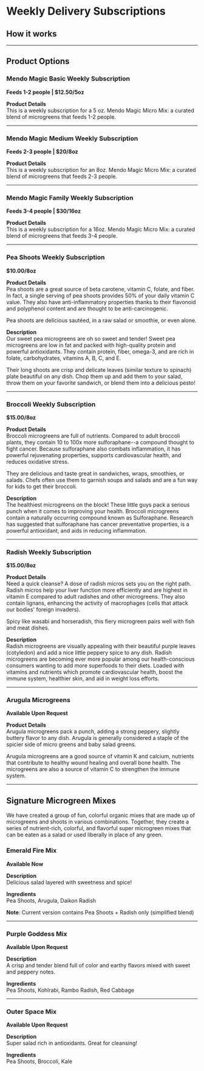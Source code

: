 # Weekly Delivery Subscriptions

## How it works

---

## Product Options

### Mendo Magic Basic Weekly Subscription
**Feeds 1-2 people | $12.50/5oz**

**Product Details**  
This is a weekly subscription for a 5 oz. Mendo Magic Micro Mix: a curated blend of microgreens that feeds 1-2 people.

---

### Mendo Magic Medium Weekly Subscription
**Feeds 2-3 people | $20/8oz**

**Product Details**  
This is a weekly subscription for an 8oz. Mendo Magic Micro Mix: a curated blend of microgreens that feeds 2-3 people.

---

### Mendo Magic Family Weekly Subscription
**Feeds 3-4 people | $30/16oz**

**Product Details**  
This is a weekly subscription for a 16oz. Mendo Magic Micro Mix: a curated blend of microgreens that feeds 3-4 people.

---

### Pea Shoots Weekly Subscription
**$10.00/8oz**

**Product Details**  
Pea shoots are a great source of beta carotene, vitamin C, folate, and fiber. In fact, a single serving of pea shoots provides 50% of your daily vitamin C value. They also have anti-inflammatory properties thanks to their flavonoid and polyphenol content and are thought to be anti-carcinogenic.

Pea shoots are delicious sautéed, in a raw salad or smoothie, or even alone.

**Description**  
Our sweet pea microgreens are oh so sweet and tender! Sweet pea microgreens are low in fat and packed with high-quality protein and powerful antioxidants. They contain protein, fiber, omega-3, and are rich in folate, carbohydrates, vitamins A, B, C, and E.

Their long shoots are crisp and delicate leaves (similar texture to spinach) plate beautiful on any dish. Chop them up and add them to your salad, throw them on your favorite sandwich, or blend them into a delicious pesto!

---

### Broccoli Weekly Subscription
**$15.00/8oz**

**Product Details**  
Broccoli microgreens are full of nutrients. Compared to adult broccoli plants, they contain 10 to 100x more sulforaphane--a compound thought to fight cancer. Because sulforaphane also combats inflammation, it has powerful rejuvenating properties, supports cardiovascular health, and reduces oxidative stress.

They are delicious and taste great in sandwiches, wraps, smoothies, or salads. Chefs often use them to garnish soups and salads and are a fun way for kids to get their broccoli.

**Description**  
The healthiest microgreens on the block! These little guys pack a serious punch when it comes to improving your health. Broccoli microgreens contain a naturally occurring compound known as Sulforaphane. Research has suggested that sulforaphane has cancer preventative properties, is a powerful antioxidant, and aids in reducing inflammation.

---

### Radish Weekly Subscription
**$15.00/8oz**

**Product Details**  
Need a quick cleanse? A dose of radish micros sets you on the right path. Radish micros help your liver function more efficiently and are highest in vitamin E compared to adult radishes and other microgreens. They also contain lignans, enhancing the activity of macrophages (cells that attack our bodies' foreign invaders).

Spicy like wasabi and horseradish, this fiery microgreen pairs well with fish and meat dishes.

**Description**  
Radish microgreens are visually appealing with their beautiful purple leaves (cotyledon) and add a nice little peppery spice to any dish. Radish microgreens are becoming ever more popular among our health-conscious consumers wanting to add more superfoods to their diets. Loaded with vitamins and nutrients which promote cardiovascular health, boost the immune system, healthier skin, and aid in weight loss efforts.

---

### Arugula Microgreens
**Available Upon Request**

**Product Details**  
Arugula microgreens pack a punch, adding a strong peppery, slightly buttery flavor to any dish. Arugula is generally considered a staple of the spicier side of micro greens and baby salad greens.

Arugula microgreens are a good source of vitamin K and calcium, nutrients that contribute to healthy wound healing and overall bone health. The microgreens are also a source of vitamin C to strengthen the immune system.

---

## Signature Microgreen Mixes

We have created a group of fun, colorful organic mixes that are made up of microgreens and shoots in various combinations. Together, they create a series of nutrient-rich, colorful, and flavorful super microgreen mixes that can be eaten as a salad or used liberally in place of any green.

### Emerald Fire Mix
**Available Now**

**Description**  
Delicious salad layered with sweetness and spice!

**Ingredients**  
Pea Shoots, Arugula, Daikon Radish

**Note**: Current version contains Pea Shoots + Radish only (simplified blend)

---

### Purple Goddess Mix
**Available Upon Request**

**Description**  
A crisp and tender blend full of color and earthy flavors mixed with sweet and peppery notes.

**Ingredients**  
Pea Shoots, Kohlrabi, Rambo Radish, Red Cabbage

---

### Outer Space Mix
**Available Upon Request**

**Description**  
Super salad rich in antioxidants. Great for cleansing!

**Ingredients**  
Pea Shoots, Broccoli, Kale

